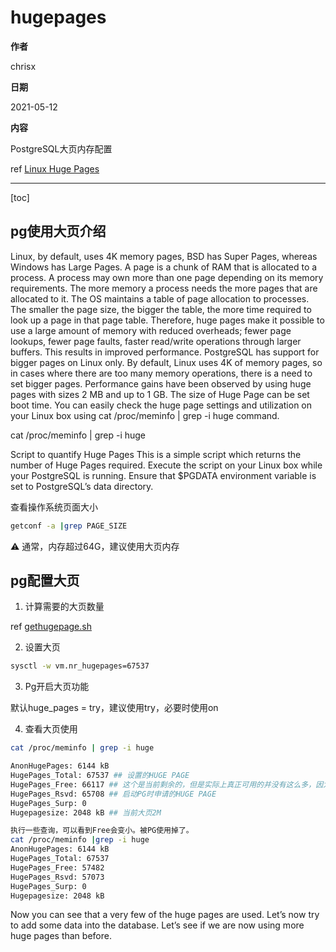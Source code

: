 # hugepages

**作者**

chrisx

**日期**

2021-05-12

**内容**

PostgreSQL大页内存配置

ref [Linux Huge Pages](https://www.postgresql.org/docs/13/kernel-resources.html)

----

[toc]

## pg使用大页介绍

Linux, by default, uses 4K memory pages, BSD has Super Pages, whereas Windows has Large Pages. A page is a chunk of RAM that is allocated to a process. A process may own more than one page depending on its memory requirements. The more memory a process needs the more pages that are allocated to it. The OS maintains a table of page allocation to processes. The smaller the page size, the bigger the table, the more time required to look up a page in that page table. Therefore, huge pages make it possible to use a large amount of memory with reduced overheads; fewer page lookups, fewer page faults, faster read/write operations through larger buffers. This results in improved performance.
PostgreSQL has support for bigger pages on Linux only. By default, Linux uses 4K of memory pages, so in cases where there are too many memory operations, there is a need to set bigger pages. Performance gains have been observed by using huge pages with sizes 2 MB and up to 1 GB. The size of Huge Page can be set boot time. You can easily check the huge page settings and utilization on your Linux box using cat /proc/meminfo | grep -i huge command.

cat /proc/meminfo | grep -i huge

Script to quantify Huge Pages
This is a simple script which returns the number of Huge Pages required. Execute the script on your Linux box while your PostgreSQL is running. Ensure that $PGDATA environment variable is set to PostgreSQL’s data directory.

查看操作系统页面大小

```sh
getconf -a |grep PAGE_SIZE
```

:warning: 通常，内存超过64G，建议使用大页内存

<!--
以下是关于HugePage的说明和解释：

When a process uses some memory, the CPU is marking the RAM as used by that process. For efficiency, the CPU allocate RAM by chunks of 4K bytes (it's the default value on many platforms). Those chunks are named pages. Those pages can be swapped to disk, etc.
Since the process address space are virtual, the CPU and the operating system have to remember which page belong to which process, and where it is stored. Obviously, the more pages you have, the more time it takes to find where the memory is mapped. When a process uses 1GB of memory, that's 262144 entries to look up (1GB / 4K). If one Page Table Entry consume 8bytes, that's 2MB (262144 * 8) to look-up.
Most current CPU architectures support bigger pages (so the CPU/OS have less entries to look-up), those are named Huge pages (on Linux), Super Pages (on BSD) or Large Pages (on Windows), but it all the same thing.

From <https://www.eygle.com/archives/2011/12/hugepageshugetl.html>
-->

## pg配置大页

1. 计算需要的大页数量

ref [gethugepage.sh](../bin/gethugepage.sh)

2. 设置大页

```bash
sysctl -w vm.nr_hugepages=67537

```

3. Pg开启大页功能

默认huge_pages = try，建议使用try，必要时使用on

<!--Now set the parameter huge_pages “on” in $PGDATA/postgresql.conf and restart the server.-->

4. 查看大页使用

```bash
cat /proc/meminfo | grep -i huge

AnonHugePages: 6144 kB
HugePages_Total: 67537 ## 设置的HUGE PAGE
HugePages_Free: 66117 ## 这个是当前剩余的，但是实际上真正可用的并没有这么多，因为被PG锁定了65708个大页
HugePages_Rsvd: 65708 ## 启动PG时申请的HUGE PAGE
HugePages_Surp: 0
Hugepagesize: 2048 kB ## 当前大页2M

执行一些查询，可以看到Free会变小。被PG使用掉了。
cat /proc/meminfo |grep -i huge
AnonHugePages: 6144 kB
HugePages_Total: 67537
HugePages_Free: 57482
HugePages_Rsvd: 57073
HugePages_Surp: 0
Hugepagesize: 2048 kB
```

Now you can see that a very few of the huge pages are used. Let’s now try to add some data into the database.
Let’s see if we are now using more huge pages than before.
